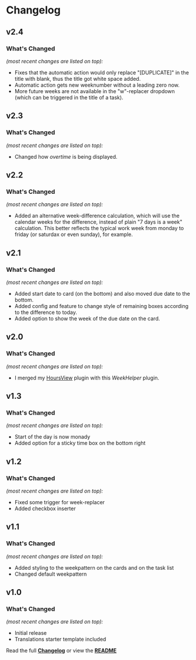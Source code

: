 # Changelog


## v2.4

### What's Changed

_(most recent changes are listed on top):_
- Fixes that the automatic action would only replace "[DUPLICATE]" in the title with blank, thus the title got white space added.
- Automatic action gets new weeknumber without a leading zero now.
- More future weeks are not available in the "w"-replacer dropdown (which can be triggered in the title of a task).


## v2.3

### What's Changed

_(most recent changes are listed on top):_
- Changed how _overtime_ is being displayed.


## v2.2

### What's Changed

_(most recent changes are listed on top):_
- Added an alternative week-difference calculation, which will use the calendar weeks for the difference, instead of plain "7 days is a week" calculation. This better reflects the typical work week from monday to friday (or saturdax or even sunday), for example.


## v2.1

### What's Changed

_(most recent changes are listed on top):_
- Added start date to card (on the bottom) and also moved due date to the bottom.
- Added config and feature to change style of remaining boxes according to the difference to today.
- Added option to show the week of the due date on the card.


## v2.0

### What's Changed

_(most recent changes are listed on top):_
- I merged my [HoursView](https://github.com/Tagirijus/HoursView) plugin with this _WeekHelper_ plugin.


## v1.3

### What's Changed

_(most recent changes are listed on top):_
- Start of the day is now monady
- Added option for a sticky time box on the bottom right


## v1.2

### What's Changed

_(most recent changes are listed on top):_
- Fixed some trigger for week-replacer
- Added checkbox inserter

## v1.1

### What's Changed

_(most recent changes are listed on top):_
- Added styling to the weekpattern on the cards and on the task list
- Changed default weekpattern


## v1.0

### What's Changed

_(most recent changes are listed on top):_
- Initial release
- Translations starter template included


Read the full [**Changelog**](../master/changelog.md "See changes") or view the [**README**](../master/README.md "View README")
